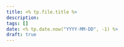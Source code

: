 ```yaml
---
title: <% tp.file.title %>
description: 
tags: []
date: <% tp.date.now("YYYY-MM-DD", -1) %>
draft: true
---
```

